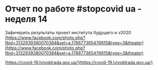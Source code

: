 # Отчет по работе \#stopcovid ua - неделя 14

Зафичерить результаты проект института будущего и v2020 [https://www.facebook.com/photo.php?fbid=3132939380070384&set=a.178877365476615&type=3&theater](https://www.facebook.com/photo.php?fbid=3132939380070384&set=a.178877365476615&type=3&theater)

[https://covid-19.lvivoblrada.gov.ua/](https://covid-19.lvivoblrada.gov.ua/)

